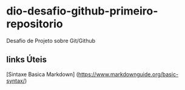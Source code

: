 # dio-desafio-github-primeiro-repositorio
Desafio de Projeto sobre Git/Github
## links Úteis
[Sintaxe Basica Markdown] (https://www.markdownguide.org/basic-syntax/) 

